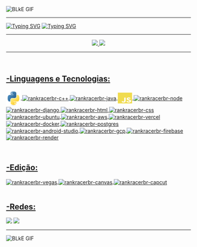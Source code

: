 <img src="https://github.com/user-attachments/assets/81be5ec2-1871-4715-8309-328bb09cf55e" alt="BLkE GIF" width="1000" height="150">

<hr />

<p> 
    <a href="https://git.io/typing-svg"><img src="https://readme-typing-svg.herokuapp.com?font=Fira+Code&pause=1000&color=11C4F7&width=435&lines=Ol%C3%A1%2C+sou+Augusto+Pontes;Desenvolvedor+de+Software;e+Cientista+de+Dados" alt="Typing SVG" /></a>
    <a href="https://git.io/typing-svg"><img src="https://readme-typing-svg.herokuapp.com?font=Fira+Code&pause=1000&color=73F7F6&width=435&lines=Hello%2C+I'm+Augusto+Pontes;Software+Developer;and+Data+Scientist" alt="Typing SVG" /></a>
 </p>

<hr />

<div align="center">
  <a href="https://github.com/RankracerBR">
  <img height="180em" src="https://github-readme-stats.vercel.app/api?username=RankracerBR&show_icons=true&theme=rose_pine&include_all_commits=true&count_private=true"/>
  <img height="180em" src="https://github-readme-stats.vercel.app/api/top-langs/?username=RankracerBR&layout=compact&langs_count=7&theme=rose_pine"/>
</div>

<hr />

<div style="display: inline_block"><br>
  <h2>-Linguagens e Tecnologias: </h2>
  <img align="center" alt="rankracerbr-phyton" height="45" width="40" src="https://raw.githubusercontent.com/devicons/devicon/master/icons/python/python-original.svg">
  <img align="center" alt="rankracerbr-c++" height="36" width="35" src="https://upload.wikimedia.org/wikipedia/commons/3/32/C%2B%2B_logo.png">
  <img align ="center" alt="rankracerbr-java" height="45" width="40" src="https://imgs.search.brave.com/0CM6gcTONyzFIOn1ysOfQ6ZwvC8_EiRKrSLqbOVCzoc/rs:fit:860:0:0/g:ce/aHR0cHM6Ly9hc3Nl/dHMuc3RpY2twbmcu/Y29tL2ltYWdlcy81/ODQ4MDk3OWNlZjEw/MTRjMGI1ZTQ5MDEu/cG5n">
  <img align="center" alt="rankracerbr-Js" height="30" width="40" src="https://raw.githubusercontent.com/devicons/devicon/master/icons/javascript/javascript-plain.svg">
  <img align ="center" alt="rankracerbr-node" height="30" width="45" src="https://upload.wikimedia.org/wikipedia/commons/thumb/d/d9/Node.js_logo.svg/2560px-Node.js_logo.svg.png">
  <img align="center" alt="rankracerbr-django" height="40" width="35" src="https://brandslogos.com/wp-content/uploads/images/large/django-logo.png">
  <img align="center" alt="rankracerbr-html" height="33" width="35" src="https://logodownload.org/wp-content/uploads/2016/10/html5-logo-10.png">
  <img align="center" alt="rankracerbr-css" height="35" width="39" src="https://logospng.org/download/css-3/logo-css-3-2048.png">
  <img align ="center" alt="rankracerbr-ubuntu" height="40" widht="30" src="https://brandslogos.com/wp-content/uploads/images/large/ubuntu-logo.png">
  <img align ="center" alt="rankracerbr-aws" height="30" widht="30" src="https://upload.wikimedia.org/wikipedia/commons/thumb/9/93/Amazon_Web_Services_Logo.svg/2560px-Amazon_Web_Services_Logo.svg.png">
  <img align ="center" alt="rankracerbr-vercel" height="40" width="40" src="https://static.wikia.nocookie.net/logopedia/images/a/a7/Vercel_favicon.svg/revision/latest?cb=20221026155821">
  <img align ="center" alt="rankracerbr-docker" height="35" width="35" src="https://cdn-icons-png.flaticon.com/512/919/919853.png">
  <img align ="center" alt="rankracerbr-postgres" height="35" width="35" src="https://upload.wikimedia.org/wikipedia/commons/thumb/2/29/Postgresql_elephant.svg/993px-Postgresql_elephant.svg.png">
  <img align ="center" alt="rankracerbr-android-studio" height="35" width="35" src="https://uxwing.com/wp-content/themes/uxwing/download/brands-and-social-media/android-studio-icon.png">
  <img align ="center" alt="rankracerbr-gcp" height="35" width="40" src="https://static-00.iconduck.com/assets.00/google-cloud-icon-2048x1646-7admxejz.png">
  <img align ="center" alt="rankracerbr-firebase" height="35" width="45" src="https://cdn.freebiesupply.com/logos/thumbs/2x/firebase-1-logo.png">
  <img align ="center" alt="rankracerbr-render" height="45" width="90" src="https://intellyx.com/wp-content/uploads/2019/08/Render-cloud-intellyx-BC-logo.png">
  <p></p>  
</div>

<div style="display: inline_block"><br>
    <h2>-Edição: </h2>
    <img align="center" alt="rankracerbr-vegas" height="45" width="45" src="https://static.wikia.nocookie.net/logo_editing/images/2/28/Vegas_Pro_17_icon_%28MAGIX%29.png/revision/latest?cb=20230105192252">
    <img align="center" alt="rankracerbr-canvas" height="45" width="45" src="https://i.pinimg.com/originals/7f/29/5f/7f295feeaae4b4fedcba23acbb7fec30.png">
    <img align="center" alt="rankracerbr-capcut" height="45" width="45" src="https://i.pinimg.com/originals/fe/97/3e/fe973ef75e14e96c5fc5cdf4fcdc0ef4.jpg">
</div>


<div style="display: inline_block"><br>
  <h2>-Redes: </h2>
  <a href="https://www.instagram.com/rankracerbr/" target="_blank"><img src="https://img.shields.io/badge/-Instagram-%23E4405F?style=for-the-badge&logo=instagram&logoColor=white" target="_blank"></a>
  <a href="https://www.linkedin.com/in/augusto-pontes-123886234/" target="_blank"><img src="https://img.shields.io/badge/-LinkedIn-%230077B5?style=for-the-badge&logo=linkedin&logoColor=white" target="_blank"></a> 
</div>

<hr />

<img src="https://github.com/user-attachments/assets/81be5ec2-1871-4715-8309-328bb09cf55e" alt="BLkE GIF" width="1000" height="150">
